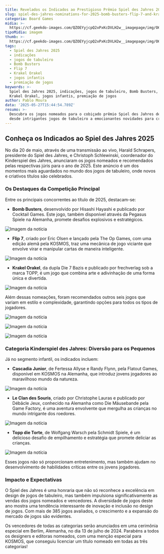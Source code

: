 ```yaml
---
title: Revelados os Indicados ao Prestigioso Prêmio Spiel des Jahres 2025
slug: spiel-des-jahres-nominations-for-2025-bomb-busters-flip-7-and-krakel-orakel
categoria: Board Games
midia: >-
  https://cf.geekdo-images.com/QZOEYyjcpQ2xPxKcDVLH2w__imagepage/img/O6efBXPHgslrThzBFULhVUhBPaQ=/fit-in/900x600/filters:no_upscale():strip_icc()/pic2334183.jpg
tipoMidia: imagem
thumb: >-
  https://cf.geekdo-images.com/QZOEYyjcpQ2xPxKcDVLH2w__imagepage/img/O6efBXPHgslrThzBFULhVUhBPaQ=/fit-in/900x600/filters:no_upscale():strip_icc()/pic2334183.jpg
tags:
  - Spiel des Jahres 2025
  - indicações
  - jogos de tabuleiro
  - Bomb Busters
  - Flip 7
  - Krakel Orakel
  - jogos infantis
  - premiação de jogos
keywords: >-
  Spiel des Jahres 2025, indicações, jogos de tabuleiro, Bomb Busters, Flip 7,
  Krakel Orakel, jogos infantis, premiação de jogos
author: Pablo Moura
data: '2025-05-27T15:44:54.789Z'
resumo: >-
  Descubra os jogos nomeados para o cobiçado prêmio Spiel des Jahres de 2025,
  desde intrigantes jogos de tabuleiro a emocionantes novidades para crianças.
---
```


## Conheça os Indicados ao Spiel des Jahres 2025

No dia 20 de maio, através de uma transmissão ao vivo, Harald Schrapers, presidente do Spiel des Jahres, e Christoph Schlewinski, coordenador do Kinderspiel des Jahres, anunciaram os jogos nomeados e recomendados pelas respectivas júris para o ano de 2025. Este anúncio é um dos momentos mais aguardados no mundo dos jogos de tabuleiro, onde novos e criativos títulos são celebrados.

### Os Destaques da Competição Principal

Entre os principais concorrentes ao título de 2025, destacam-se:

- **Bomb Busters**, desenvolvido por Hisashi Hayashi e publicado por Cocktail Games. Este jogo, também disponível através da Pegasus Spiele na Alemanha, promete desafios explosivos e estratégicos.

![Imagem da notícia](https://cf.geekdo-images.com/HpGXIlt5i6T-0jbiQRReOg__imagepage/img/qByefcEJ8iPS9Gd1YaXGeJbKw5U=/fit-in/900x600/filters:no_upscale():strip_icc()/pic8303080.png)

- **Flip 7**, criado por Eric Olsen e lançado pela The Op Games, com uma edição alemã pela KOSMOS, traz uma mecânica de jogo viciante que envolve virar e manipular cartas de maneira inteligente.

![Imagem da notícia](https://cf.geekdo-images.com/YrQxEB9Ef0kQorRApzG5vQ__imagepage/img/e0-XDpTH3XBwkPFE-CK7f4EqRvY=/fit-in/900x600/filters:no_upscale():strip_icc()/pic8780246.jpg)

- **Krakel Orakel**, da dupla Die 7 Bazis e publicado por frechverlag sob a marca TOPP, é um jogo que combina arte e adivinhação de uma forma única e divertida.

![Imagem da notícia](https://cf.geekdo-images.com/wZz4qpVEyR_JAN9l-XWqGg__imagepage/img/h4EO7R33Wv3pL5lREpMPtPTI71M=/fit-in/900x600/filters:no_upscale():strip_icc()/pic8157574.jpg)

Além dessas nomeações, foram recomendados outros seis jogos que variam em estilo e complexidade, garantindo opções para todos os tipos de jogadores.

![Imagem da notícia](https://cf.geekdo-images.com/wIbevITv9W79ELP8rEZoKA__imagepage/img/DJd1GyY_ylA0u4LnVBVXjcXPmIg=/fit-in/900x600/filters:no_upscale():strip_icc()/pic6996584.jpg)

![Imagem da notícia](https://cf.geekdo-images.com/u1cwi9BWSKsPxSkVO0BzbA__imagepage/img/KxSVoPB8-neIorsDukKEc4C6_eo=/fit-in/900x600/filters:no_upscale():strip_icc()/pic7570101.png)

![Imagem da notícia](https://cf.geekdo-images.com/8SdHEMhje07oT9_AlqmGPg__imagepage/img/_s-uHAXtRzqcYHM150miXW8yG8Y=/fit-in/900x600/filters:no_upscale():strip_icc()/pic7963549.jpg)

### Categoria Kinderspiel des Jahres: Diversão para os Pequenos

Já no segmento infantil, os indicados incluem:

- **Cascadia Junior**, de Fertessa Allyse e Randy Flynn, pela Flatout Games, disponível em KOSMOS na Alemanha, que introduz jovens jogadores ao maravilhoso mundo da natureza.

![Imagem da notícia](https://cf.geekdo-images.com/U-azZcnB7jLSIfiIbCRj2w__imagepage/img/s3Y4f1PrOkfdg2v77dnNx3eIpcI=/fit-in/900x600/filters:no_upscale():strip_icc()/pic8542666.jpg)

- **Le Clan des Souris**, criado por Christophe Lauras e publicado por Débâcle Jeux, conhecido na Alemanha como Die Mäusebande pela Game Factory, é uma aventura envolvente que mergulha as crianças no mundo intrigante dos roedores.

![Imagem da notícia](https://cf.geekdo-images.com/2tyFB1mp9qGX4HR8PBOrEw__imagepage/img/7j4K7Iw4w_w5RbgHznPF46pES4I=/fit-in/900x600/filters:no_upscale():strip_icc()/pic7742308.png)

- **Topp die Torte**, de Wolfgang Warsch pela Schmidt Spiele, é um delicioso desafio de empilhamento e estratégia que promete deliciar as crianças.

![Imagem da notícia](https://cf.geekdo-images.com/-l0D0YQhzRfVQzUkrY1p4A__imagepage/img/xZ0QHbxzzu5LavRa60L5ifQrUug=/fit-in/900x600/filters:no_upscale():strip_icc()/pic8269599.jpg)

Esses jogos não só proporcionam entretenimento, mas também ajudam no desenvolvimento de habilidades críticas entre os jovens jogadores.

### Impacto e Expectativas

O Spiel des Jahres é uma honraria que não só reconhece a excelência em design de jogos de tabuleiro, mas também impulsiona significativamente as vendas dos jogos nomeados e vencedores. A diversidade de jogos deste ano mostra uma tendência interessante de inovação e inclusão no design de jogos. Com mais de 385 jogos avaliados, o crescimento e a expansão do mercado de jogos são evidentes.

Os vencedores de todas as categorias serão anunciados em uma cerimônia especial em Berlim, Alemanha, no dia 13 de julho de 2024. Parabéns a todos os designers e editoras nomeados, com uma menção especial para KOSMOS, que conseguiu licenciar um título nomeado em todas as três categorias!
